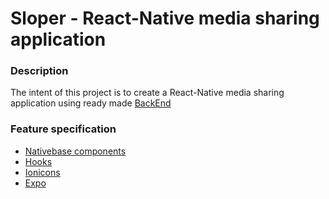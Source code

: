 # Sloper - React-Native media sharing application

### Description
The intent of this project is to create a React-Native media sharing application using ready made [BackEnd](http://media.mw.metropolia.fi/wbma/docs/)
### Feature specification
* [Nativebase components](https://docs.nativebase.io/Components.html#Components)
* [Hooks](https://reactjs.org/docs/hooks-reference.html)
* [Ionicons](https://ionicons.com/)
* [Expo](https://expo.io/learn)






